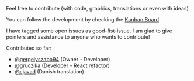 Feel free to contribute (with code, graphics, translations or even with ideas)

You can follow the development by checking the <a target="_blank" href="https://github.com/gergelyszabo94/csgo-trader-extension/projects/1">Kanban Board</a>

I have tagged some open issues as good-fist-issue. I am glad to give pointers and assistance to anyone who wants to contribute!

Contributed so far:
- [@gergelyszabo94](https://github.com/gergelyszabo94 "gergelyszabo94's profile") (Owner - Developer)
- [@gruczika](https://github.com/gruczika "gruczika's profile") (Developer - React refactor)
- [@cjavad](https://github.com/cjavad "cjavad's profile") (Danish translation)
